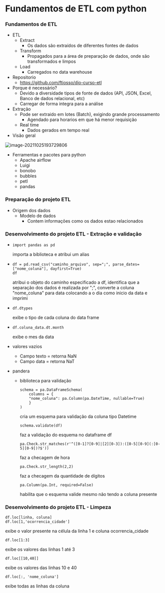 # Fundamentos de ETL com python

### Fundamentos de ETL

- ETL
  - Extract
    - Os dados são extraídos de diferentes fontes de dados
  - Transform
    - Propagados para a área de preparação de dados, onde são transformados e limpos
  - Load
    - Carregados no data warehouse
- Repositorio
  - https://github.com/ftiosso/dio-curso-etl
- Porque é necessário?
  - Devido a diversidade tipos de fonte de dados (API, JSON, Excel, Banco de dados relacional, etc)
  - Carregar de forma integra para a análise
- Extração
  - Pode ser extraido em lotes (Batch), exigindo grande processamento
    - Agendado para horarios em que há menor requisição
  - Real time
    - Dados gerados em tempo real
- Visão geral

![image-20211025193729806](C:\Users\Micael\AppData\Roaming\Typora\typora-user-images\image-20211025193729806.png)

- Ferramentas e pacotes para python
  - Apache airflow
  - Luigi
  - bonobo
  - bubbles
  - petl
  - pandas

### Preparação do projeto ETL

- Origem dos dados
  - Modelo de dados
    - Contem informações como os dados estao relacionados

### Desenvolvimento do projeto ETL - Extração e validação

- ```
  import pandas as pd
  ```

  importa a biblioteca e atribui um alias

- ```
  df = pd.read_csv("caminho_arquivo", sep=";", parse_dates=["nome_coluna"], dayfirst=True)
  df
  ```

  atribui o objeto do caminho especificado a df, identifica que a separação dos dados é realizada por ";", converte a coluna "nome_coluna" para data colocando a o dia como inicio da data  e imprimi

- ```
  df.dtypes
  ```

  exibe o tipo de cada coluna do data frame

- ```
  df.coluna_data.dt.month
  ```

  exibe o mes da data
  
- valores vazios

  - Campo texto = retorna NaN
  - Campo data = retorna NaT

- pandera

  - biblioteca para validação

    ```
    schema = pa.DataFrameSchema(
    	columns = {
    	"nome_coluna": pa.Column(pa.DateTime, nullable=True)
    	}
    )
    ```

    cria um esquema para validação da coluna tipo Datetime

    ```
    schema.validate(df)
    ```

    faz a validação do esquema no dataframe df

    ```
    pa.Check.str_matches(r'^([0-1]?[0-9]|[2][0-3]):([0-5][0-9](:[0-5][0-9])?$'))
    ```

    faz a checagem de hora 

    ```
    pa.Check.str_length(2,2)
    ```

    faz a checagem da quantidade de dígitos

    ```
    pa.Column(pa.Int, required=False)
    ```

    habilita que o esquema valide mesmo não tendo a coluna presente

### Desenvolvimento do projeto ETL - Limpeza

```
df.loc[linha, coluna]
df.loc[1,'ocorrencia_cidade']
```

exibe o valor presente na célula da linha 1 e coluna ocorrencia_cidade

```
df.loc[1:3]
```

exibe os valores das linhas 1 até 3

```
df.loc[[10,40]]
```

exibe os valores das linhas 10 e 40

```
df.loc[:, 'nome_coluna']
```

exibe todas as linhas da coluna

